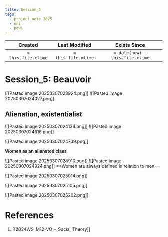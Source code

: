 ```yaml
---
title: Session_5
tags:
  - project_note 2025
  - uni
  - powi
---
```

|     Created      |  Last Modified   |       Exists Since        |
|:----------------:|:----------------:|:----------------:|
| `= this.file.ctime` | `= this.file.mtime` | `= date(now) - this.file.ctime`|

# Session_5: Beauvoir
![[Pasted image 20250307023924.png]]
![[Pasted image 20250307024027.png]]
## Alienation, existentialist
![[Pasted image 20250307024134.png]]
![[Pasted image 20250307024616.png]]

![[Pasted image 20250307024709.png]]

**Women as an alienated class**

![[Pasted image 20250307024910.png]]
![[Pasted image 20250307024924.png]]
==Women are always defined in relation to men==

![[Pasted image 20250307025014.png]]

![[Pasted image 20250307025105.png]]

![[Pasted image 20250307025202.png]]

# References
1. [[2024WS_M12-VO_-_Social_Theory]]